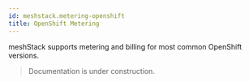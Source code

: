 ```yaml
---
id: meshstack.metering-openshift
title: OpenShift Metering
---
```


meshStack supports metering and billing for most common OpenShift versions.

> Documentation is under construction.